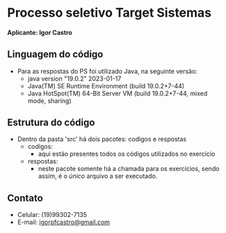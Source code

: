 # Processo seletivo Target Sistemas
#### Aplicante: Igor Castro

## Linguagem do código
- Para as respostas do PS foi utilizado Java, na seguinte versão:
  - java version "19.0.2" 2023-01-17
  - Java(TM) SE Runtime Environment (build 19.0.2+7-44)
  - Java HotSpot(TM) 64-Bit Server VM (build 19.0.2+7-44, mixed mode, sharing)

## Estrutura do código
- Dentro da pasta 'src' há dois pacotes: codigos e respostas
  - codigos:
    - aqui estão presentes todos os códigos utilizados no exercício
  - respostas:
    - neste pacote somente há a chamada para os exercícios, sendo assim, é o *único* arquivo a ser executado.

## Contato
- Celular: (19)99302-7135
- E-mail: igorpfcastro@gmail.com
